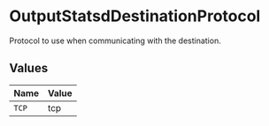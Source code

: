 # OutputStatsdDestinationProtocol

Protocol to use when communicating with the destination.


## Values

| Name  | Value |
| ----- | ----- |
| `TCP` | tcp   |